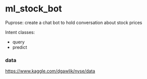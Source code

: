 # ml_stock_bot

Puprose: create a chat bot to hold conversation about stock prices

Intent classes:
* query
* predict

### data
https://www.kaggle.com/dgawlik/nyse/data

